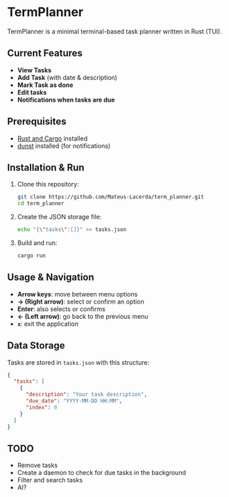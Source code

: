 # TermPlanner

TermPlanner is a minimal terminal-based task planner written in Rust (TUI).

## Current Features

- **View Tasks**  
- **Add Task** (with date & description)
- **Mark Task as done**
- **Edit tasks**
- **Notifications when tasks are due**

## Prerequisites

- [Rust and Cargo](https://www.rust-lang.org/tools/install) installed  
- [dunst](https://dunst-project.org/download) installed (for notifications)

## Installation & Run

1. Clone this repository:

   ```bash
   git clone https://github.com/Mateus-Lacerda/term_planner.git
   cd term_planner
   ```

2. Create the JSON storage file:

   ```bash
   echo "{\"tasks\":[]}" >> tasks.json
   ```

3. Build and run:

   ```bash
   cargo run
   ```

## Usage & Navigation

* **Arrow keys**: move between menu options
* **→ (Right arrow)**: select or confirm an option
* **Enter**: also selects or confirms
* **← (Left arrow)**: go back to the previous menu
* **`x`**: exit the application

## Data Storage

Tasks are stored in `tasks.json` with this structure:

```json
{
  "tasks": [
    {
      "description": "Your task description",
      "due_date": "YYYY-MM-DD HH:MM",
      "index": 0
    }
  ]
}
```

## TODO

* Remove tasks
* Create a daemon to check for due tasks in the background
* Filter and search tasks
* AI?
